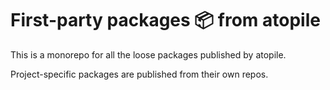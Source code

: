 # First-party packages 📦 from atopile

This is a monorepo for all the loose packages published by atopile.

Project-specific packages are published from their own repos.
